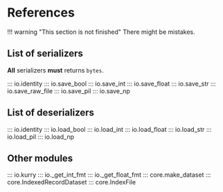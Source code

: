 # References

!!! warning "This section is not finished"
    There might be mistakes.

## List of serializers

**All** serializers **must** returns `bytes`.

::: io.identity
::: io.save_bool
::: io.save_int
::: io.save_float
::: io.save_str
::: io.save_raw_file
::: io.save_pil
::: io.save_np

## List of deserializers

::: io.identity
::: io.load_bool
::: io.load_int
::: io.load_float
::: io.load_str
::: io.load_pil
::: io.load_np

## Other modules

::: io.kurry
::: io._get_int_fmt
::: io._get_float_fmt
::: core.make_dataset
::: core.IndexedRecordDataset
::: core.IndexFile
